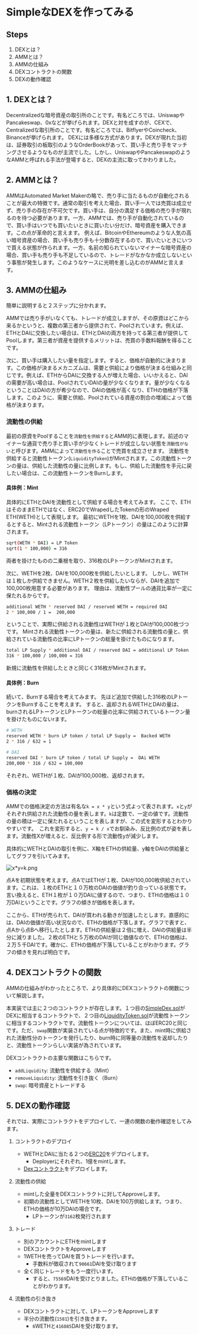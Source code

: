# SimpleなDEXを作ってみる

## Steps
1. DEXとは？
2. AMMとは？
3. AMMの仕組み
4. DEXコントラクトの関数
5. DEXの動作確認

## 1. DEXとは？
Decentralizedな暗号資産の取引所のことです。有名どころでは、UniswapやPancakeswap、0xなどが挙げられます。DEXと対を成すのが、CEXで、Centralizedな取引所のことです。有名どころでは、BitflyerやCoincheck、Binanceが挙げられます。
DEXには多様な方式があります。DEXが現れた当初は、証券取引の板取引のようなOrderBookがあって、買い手と売り手をマッチングさせるようなものが主流でした。しかし、UniswapやPancakeswapのようなAMMと呼ばれる手法が登場すると、DEXの主流に取ってかわりました。

## 2. AMMとは？
AMMはAutomated Market Makerの略で、売り手に当たるものが自動化されることが最大の特徴です。通常の取引を考えた場合、買い手一人では売買は成立せず、売り手の存在が不可欠です。買い手は、自分の満足する価格の売り手が現れるのを待つ必要があります。一方、AMMでは、売り手が自動化されているので、買い手はいつでも買いたいときに買いたい分だけ、暗号資産を購入できます。この点が革命的と言えます。
例えば、BitcoinやEthereumのような人気の高い暗号資産の場合、買い手も売り手も十分数存在するので、買いたいときにいつで買える状態が作られます。一方、名前の知られていないマイナーな暗号資産の場合、買い手も売り手も不足しているので、トレードがなかなか成立しないという事態が発生します。このようなケースに光明を差し込むのがAMMと言えます。


## 3. AMMの仕組み
簡単に説明すると２ステップに分かれます。

AMMでは売り手がいなくても、トレードが成立しますが、その原資はどこから来るかというと、複数の第三者から提供されて、Poolされています。例えば、ETHとDAIに交換したい場合は、ETHとDAIの両方を持ってる第三者が提供してPoolします。第三者が資産を提供するメリットは、売買の手数料報酬を得ることです。

次に、買い手は購入したい量を指定します。すると、価格が自動的に決まります。この価格が決まるメカニズムは、需要と供給により価格が決まる仕組みと同じです。例えば、ETHからDAIに交換する人が増えた場合、いいかえると、DAIの需要が高い場合は、PoolされていDAIの量が少なくなります。量が少なくなるということはDAIの方が希少なので、DAIの価格が高くなり、ETHの価格が下落します。このように、需要と供給、Poolされている資産の割合の増減によって価格が決まります。

### 流動性の供給
最初の原資をPoolすることを`流動性を供給する`とAMM的に表現します。前述のマイナーな通貨で売り手と買い手が少なくトレードが成立しない状態を`流動性がない`と呼びます。AMMによって`流動性を作る`ことで売買を成立させます。
流動性を供給すると流動性トークン(`LiquidityToken`)がMintされます。この流動性トークンの量は、供給した流動性の量に比例します。もし、供給した流動性を手元に戻したい場合は、この流動性トークンをBurnします。

#### 具体例：Mint
具体的にETHとDAIを流動性として供給する場合を考えてみます。
ここで、ETHはそのままETHではなく、ERC20でWrapedしたTokenの形のWraped ETH(WETH)として表現します。
最初にWETHを1枚、DAIを100,000枚を供給するとすると、Mintされる流動性トークン（LPトークン）の量はこのように計算されます。
```sh
sqrt(WETH * DAI) = LP Token
sqrt(1 * 100,000) = 316
```
両者を掛けたものの二乗根を取り、316枚のLPトークンがMintされます。

次に、WETHを2枚、DAIを100,000枚を供給したいとします。
しかし、WETHは１枚しか供給できません。WETH２枚を供給したいならが、DAIを追加で100,000枚用意する必要があります。
理由は、流動性プールの通貨比率が一定に保たれるからです。
```sh
additional WETH * reserved DAI / reserved WETH = required DAI
2 * 100,000 / 1 =  200,000
```
ということで、実際に供給される流動性はWETHが１枚とDAIが100,000枚づつです。
Mintされる流動性トークンの量は、新たに供給される流動性の量と、供給されている流動性の比率にLPトークンの総量を掛けたものになります。
```sh
total LP Supply * additional DAI / reserved DAI = additional LP Token
316 * 100,000 / 100,000 = 316
```
新規に流動性を供給したときと同じく316枚がMintされます。

#### 具体例：Burn
続いて、Burnする場合を考えてみます。
先ほど追加で供給した316枚のLPトークンをBurnすることを考えます。
すると、返却されるWETHとDAIの量は、burnされるLPトークンとLPトークンの総量の比率に供給されているトークン量を掛けたものにないrます。
```sh
# WETH
reserved WETH * burn LP token / total LP Supply =  Backed WETH
2 * 316 / 632 = 1

# DAI
reserved DAI * burn LP token / total LP Supply =  DAi WETH
200,000 * 316 / 632 = 100,000
```
それぞれ、WETHが１枚、DAIが100,000枚、返却されます。

### 価格の決定
AMMでの価格決定の方法は有名な`k = x * y`という式よって表されます。`x`と`y`がそれぞれ供給された流動性の量を表します。`k`は定数で、一定の値です。流動性の量の積は一定に保たれるということを表しますが、この式を変形するとわかりやすいです。　これを変形すると、`y = k / x`でお馴染み、反比例の式が姿を表します。流動性Xが増えると、反比例する形で流動性yが減少します。

具体的にWETHとDAIの取引を例に、X軸をETHの供給量、y軸をDAIの供給量としてグラフを引いてみます。

![x*y=k.png](./img/x*y=k.png)

点Aを初期状態を考えます。点AではETHが１枚、DAIが100,000枚供給されています。これは、１枚のETHと１０万枚のDAIの価値が釣り合っている状態です。言い換えると、ETH１枚が１０万DAIに値するので、つまり、ETHの価格は１０万DAIということです。グラフの傾きが価格を表します。

ここから、ETHが売られて、DAIが買われる動きが加速したとします。直感的には、DAIの価値が高い状況なので、ETHの価格が下落します。グラフで表すと、点Aから点Bへ移行したとします。ETHの供給量は２倍に増え、DAIの供給量は半分に減りました。２枚のETHと５万枚のDAIが同じ価値なので、ETHの価格は、２万５千DAIです。確かに、ETHの価格が下落していることがわかります。グラフの傾きを見れば明白です。


## 4. DEXコントラクトの関数
AMMの仕組みがわかったところで、より具体的にDEXコントラクトの関数について解説します。

本実装では主に２つのコントラクトが存在します。１つ目の[SimpleDex.sol](./SimpleDex.sol)がDEXに相当するコントラクトで、２つ目の[LiquidityToken.sol](./LiquidityToken.sol)が流動性トークンに相当するコントラクトです。流動性トークンについては、ほぼERC20と同じです。ただ、`swap`関数が実装されている点が特徴的です。また、mint時に供給された流動性分のトークンを発行したり、burn時に同等量の流動性を返却したりと、流動性トークンらしい実装が為されています。

DEXコントラクトの主要な関数はこちらです。
- `addLiquidity`: 流動性を供給する（Mint）
- `removeLiquidity`: 流動性を引き抜く（Burn）
- `swap`: 暗号資産とトレードする


## 5. DEXの動作確認
それでは、実際にコントラクトをデプロイして、一連の関数の動作確認をしてみます。

1. コントラクトのデプロイ
    - WETHとDAIに当たる２つの[ERC20](./MockERC20.sol)をデプロイします。
        - Deployerにそれぞれ、1億をmintします。
    - [Dexコントラクト](./SimpleDex.sol)をデプロイします。

3. 流動性の供給
    - mintした全量をDEXコントラクトに対してApproveします。
    - 初期の流動性としてWETHを10枚、DAIを100万供給します。つまり、ETHの価格が10万DAIの場合です。
        - LPトークンが`3162`枚発行されます

4. トレード
    - 別のアカウントにETHをmintします
    - DEXコントラクトをApproveします
    - 1WETHを売ってDAIを買うトレードを行います。
      - 手数料が徴収されて`90661`DAIを受け取ります
    - 全く同じトレードをもう一度行います。
      - すると、`75569`DAIを受けとりました。ETHの価格が下落していることがわかります。

5. 流動性の引き抜き
    - DEXコントラクトに対して、LPトークンをApproveします
    - 半分の流動性(`1581`)を引き抜きます。
        - `6`WETHと`416885`DAIを受け取ります。
